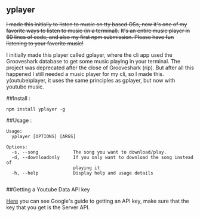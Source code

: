 ## yplayer

~~I made this initially to listen to music on tty based OSs, now it's one of my favorite ways to listen to music (in a terminal).~~
~~It's an entire music player in 60 lines of code, and also my first npm submission. Please have fun listening to your favorite music!~~

I initially made this player called gplayer, where the cli app used the Grooveshark database to get some music playing in your terminal. The project was deprecated after the close of Grooveshark (rip). But after all this happened I still needed a music player for my cli, so I made this. y(outube)player, it uses the same principles as gplayer, but now with youtube music.

##Install :
```
npm install yplayer -g
```

##Usage :
```
Usage:
  yplayer [OPTIONS] [ARGS]

Options:
  -s, --song             The song you want to download/play.
  -d, --downloadonly     If you only want to download the song instead of
                         playing it
  -h, --help             Display help and usage details


```

##Getting a Youtube Data API key

[Here](https://developers.google.com/youtube/registering_an_application) you can see Google's guide to getting an API key, make sure that the key that you get is the Server API.
